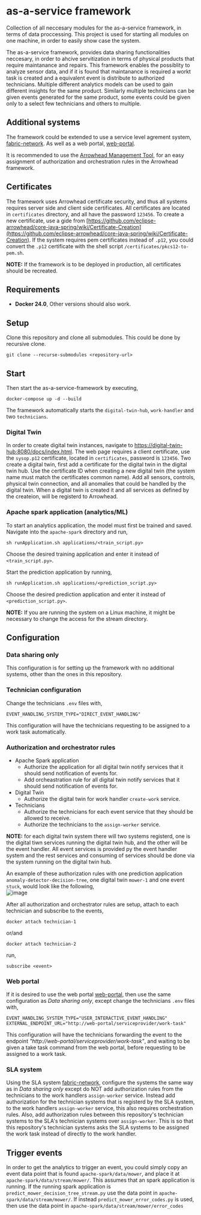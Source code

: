 # as-a-service framework
Collection of all neccesary modules for the as-a-service framework, in terms of data proccessing. This project is used for starting all modules on one machine, in order to easily show case the system.

The as-a-service framework, provides data sharing functionalities neccesary, in order to ahcive servitization in terms of physical products that require maintanance and repairs. This framework enables the possiblity to analyze sensor data, and if it is found that maintanance is required a workt task is created and a equivalent event is distribute to authorized technicians. Multiple different analytics models can be used to gain different insights for the same product. Similarly multiple technicians can be given events generated for the same product, some events could be given only to a select few technicians and others to multiple.

## Additional systems

The framework could be extended to use a service level agrement system, [fabric-network](https://github.com/nalle631/fabric-network). As well as a web portal, [web-portal](https://github.com/MrDweller/as-a-service-framework-web-portal).

It is recommended to use the [Arrowhead Management Tool](https://www.aitia.ai/products/arrowhead-tools/), for an easy assignment of authorization and orchestration rules in the Arrowhead framework.

## Certificates
The framework uses Arrowhead certificate security, and thus all systems requires server side and client side certificates. All certificates are located in `certificates` directory, and all have the password `123456`. To create a new certificate, use a gide from [https://github.com/eclipse-arrowhead/core-java-spring/wiki/Certificate-Creation](https://github.com/eclipse-arrowhead/core-java-spring/wiki/Certificate-Creation). If the system requires pem certificates instead of `.p12`, you could convert the `.p12` certificate with the shell script `/certificates/pkcs12-to-pem.sh`.

**NOTE:** If the framework is to be deployed in production, all certificates should be recreated.

## Requirements

* **Docker 24.0**, Other versions should also work.

## Setup
Clone this repository and clone all submodules. This could be done by recursive clone. 

```
git clone --recurse-submodules <repository-url>
```

## Start
Then start the as-a-service-framework by executing,
``` 
docker-compose up -d --build
```

The framework automatically starts the `digital-twin-hub`, `work-handler` and two `technicians`. 

### Digital Twin
 
In order to create digital twin instances, navigate to [https://digital-twin-hub:8080/docs/index.html](https://digital-twin-hub:8080/docs/index.html). The web page requires a client certificate, use the `sysop.p12` certificate, located in `certificates`, password is `123456`. Two create a digital twin, first add a certificate for the digital twin in the digital twin hub. Use the certificate ID when creating a new digital twin (the system name must match the certificates common name). Add all sensors, controls, physical twin connection, and all anomalies that could be handled by the digital twin. When a digital twin is created it and all services as defined by the createion, will be registerd to Arrowhead.

### Apache spark application (analytics/ML)
To start an analytics application, the model must first be trained and saved.
Navigate into the `apache-spark` directory and run, 

```
sh runApplication.sh applications/<train_script.py>
```

Choose the desired training application and enter it instead of `<train_script.py>`.

Start the prediction application by running, 

```
sh runApplication.sh applications/<prediction_script.py>
```
Choose the desired prediction application and enter it instead of `<prediction_script.py>`.

**NOTE:** If you are running the system on a Linux machine, it might be necessary to change the access for the stream directory. 

## Configuration

### Data sharing only
This configuration is for setting up the framework with no additional systems, other than the ones in this repository.  

### Technician configuration
Change the technicians `.env` files with,

```
EVENT_HANDLING_SYSTEM_TYPE="DIRECT_EVENT_HANDLING"
```

This configuration will have the technicians requesting to be assigned to a work task automatically.  

### Authorization and orchestrator rules
* Apache Spark application
  * Authorize the application for all digital twin notify services that it should send notification of events for.
  * Add orcheastration rule for all digital twin notify services that it should send notification of events for.
* Digital Twin
  * Authorize the digital twin for work handler `create-work` service.
* Technicians
  * Authorize the technicians for each event service that they should be allowed to receive.
  * Authorize the technicians to the `assign-worker` service.

**NOTE:** for each digital twin system there will two systems registerd, one is the digital tiwn services running the digital twin hub, and the other will be the event handler. All event services is provided py the event handler system and the rest services and consuming of services should be done via the system running on the digital twin hub.

An example of these authorization rules with one prediction application `anomaly-detector-decision-tree`, one digital twin `mower-1` and one event `stuck`, would look like the following,  
![image](https://github.com/MrDweller/as-a-service-framework/assets/61691900/43ba7f1f-a8f4-4185-888d-bcc871fee19e)

After all authorization and orchestrator rules are setup, attach to each technician and subscribe to the events, 

```
docker attach technician-1
```

or/and

```
docker attach technician-2
```

run,

```
subscribe <event>
```

### Web portal
If it is desired to use the web portal [web-portal](https://github.com/MrDweller/as-a-service-framework-web-portal), then use the same configuration as *Data sharing only*, except change the technicians `.env` files with,

```
EVENT_HANDLING_SYSTEM_TYPE="USER_INTERACTIVE_EVENT_HANDLING"
EXTERNAL_ENDPOINT_URL="http://web-portal/serviceprovider/work-task"
```

This configuration will have the technicians forwarding the event to the endpoint *"http://web-portal/serviceprovider/work-task"*, and waiting to be given a take task command from the web portal, before requesting to be assigned to a work task.  


### SLA system
Using the SLA system [fabric-network](https://github.com/nalle631/fabric-network), configure the systems the same way as in *Data sharing only* except do NOT add authorization rules from the technicians to the work handlers `assign-worker` service. Instead add authorization for the technician systems that is registerd by the SLA system, to the work handlers `assign-worker` service, this also requires orchestration rules. Also, add authorization rules between this repository's technician systems to the SLA's technician systems over `assign-worker`. This is so that this repository's technician systems asks the SLA systems to be assigned the work task instead of directly to the work handler. 

## Trigger events
In order to get the analytics to trigger an event, you could simply copy an event data point that is found `apache-spark/data/mower`, and place it at `apache-spark/data/stream/mower/`.
This assumes that an spark application is running. If the running spark application is `predict_mower_decision_tree_stream.py` use the data point in `apache-spark/data/stream/mower/`. If instead `predict_mower_error_codes.py` is used, then use the data point in `apache-spark/data/stream/mower/error_codes` 
